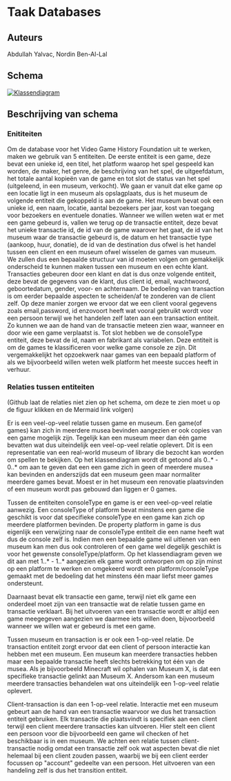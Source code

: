 # Taak Databases
## Auteurs
Abdullah Yalvac,
Nordin Ben-Al-Lal

## Schema  

[![Klassendiagram](https://mermaid.ink/img/pako:eNqFVE2PmzAQ_SuWj1U2SsjHBlT10Ox2L92qUnLZCqlyYZJaNTayh23TKP-9Y0MCTiotHMBvhpn33hgfeWFK4BkvlHDuQYq9FVWuS2mhQGk0-7jNdYixJ1EBO-aa0fXZ6D1je0K-y7KFNmglgShRQYTUSuDO2CoCS3gFBbWxLfqom4rtQVu4ynKFlbUncu5bCPUgEJilz4UD_z4osUGBjWMtIjUyNCjU2tQSXK5PZynPjQPKjsRUAbuWo0liBHgGPR_f4lU6ica6r2BfQHSCdsoIZKDRCl3AJ4AhXBodaniixOnMaku5TrS2D6lhj1_ohUDkf0CuRPR2DWpcWTaIbA81DIqR-yhbpqHigOpaSdIWG1gE7NpABpWQKoZqKvHb2BuStAN-GGPRT7WJ94vfHCXYGLsZDttJ6_BLgC_DXpPRRoEXFxEuevzNqVdCNzsyqbFgPdyZEX6JnE_G43c5Z-_v7j70q3aP5XrYPufTKLVbPYV2w_FT6Kbgf7PicoO2b-V1E2Rehr_5iFdgaVYlHQbBppzjT6CWPKPXUthfOSfZlCcaNJuDLni2E8rBiDd1SePrDo8LWgv9zRhao23aJc-O_A_P0vl4tVil0-V8lkzvZ7N0xA88m6fjRZKskkWynE2TdDo_jfjf8P1kfJ8s01maLCfpIl1SxohD6f-55-7s8o8zjccQ6Vic_gEDmplZ?type=png)](https://mermaid.live/edit#pako:eNqFVE2PmzAQ_SuWj1U2SsjHBlT10Ox2L92qUnLZCqlyYZJaNTayh23TKP-9Y0MCTiotHMBvhpn33hgfeWFK4BkvlHDuQYq9FVWuS2mhQGk0-7jNdYixJ1EBO-aa0fXZ6D1je0K-y7KFNmglgShRQYTUSuDO2CoCS3gFBbWxLfqom4rtQVu4ynKFlbUncu5bCPUgEJilz4UD_z4osUGBjWMtIjUyNCjU2tQSXK5PZynPjQPKjsRUAbuWo0liBHgGPR_f4lU6ica6r2BfQHSCdsoIZKDRCl3AJ4AhXBodaniixOnMaku5TrS2D6lhj1_ohUDkf0CuRPR2DWpcWTaIbA81DIqR-yhbpqHigOpaSdIWG1gE7NpABpWQKoZqKvHb2BuStAN-GGPRT7WJ94vfHCXYGLsZDttJ6_BLgC_DXpPRRoEXFxEuevzNqVdCNzsyqbFgPdyZEX6JnE_G43c5Z-_v7j70q3aP5XrYPufTKLVbPYV2w_FT6Kbgf7PicoO2b-V1E2Rehr_5iFdgaVYlHQbBppzjT6CWPKPXUthfOSfZlCcaNJuDLni2E8rBiDd1SePrDo8LWgv9zRhao23aJc-O_A_P0vl4tVil0-V8lkzvZ7N0xA88m6fjRZKskkWynE2TdDo_jfjf8P1kfJ8s01maLCfpIl1SxohD6f-55-7s8o8zjccQ6Vic_gEDmplZ)


## Beschrijving van schema
### Enititeiten
Om de database voor het Video Game History Foundation uit te werken, maken we gebruik van 5 entiteiten. De eerste entiteit is een game, deze bevat een unieke id, een titel, het platform waarop het spel gespeeld kan worden, de maker, het genre, de beschrijving van het spel, de uitgeefdatum, het totale aantal kopieën van de game en tot slot de status van het spel (uitgeleend, in een museum, verkocht). We gaan er vanuit dat elke game op een locatie ligt in een museum als opslagplaats, dus is het museum de volgende entiteit die gekoppeld is aan de game. Het museum bevat ook een unieke id, een naam, locatie, aantal bezoekers per jaar, kost van toegang voor bezoekers en eventuele donaties. Wanneer we willen weten wat er met een game gebeurd is, vallen we terug op de transactie entiteit, deze bevat het unieke transactie id, de id van de game waarover het gaat, de id van het museum waar de transactie gebeurd is, de datum en het transactie type (aankoop, huur, donatie), de id van de destination dus ofwel is het handel tussen een client en een museum ofwel wisselen de games van museum. We zullen dus een bepaalde structuur van id moeten volgen om gemakkelijk onderscheid te kunnen maken tussen een museum en een echte klant. Transacties gebeuren door een klant en dat is dus onze volgende entiteit, deze bevat de gegevens van de klant, dus client id, email, wachtwoord, geboortedatum, gender, voor- en achternaam. De bedoeling van transaction is om eerder bepaalde aspecten te scheiden/af te zonderen van de client zelf. Op deze manier zorgen we ervoor dat we een client vooral gegevens zoals email,password, id enzovoort heeft wat vooral gebruikt wordt voor een persoon terwijl we het handelen zelf laten aan een transaction entiteit. Zo kunnen we aan de hand van de transactie meteen zien waar, wanneer en door wie een game verplaatst is. Tot slot hebben we de consoleType entiteit, deze bevat de id, naam en fabrikant als variabelen. Deze entiteit is om de games te klassificeren voor welke game console ze zijn. Dit vergemakkelijkt het opzoekwerk naar games van een bepaald platform of als we bijvoorbeeld willen weten welk platform het meeste succes heeft in verhuur.

### Relaties tussen entiteiten 
(Github laat de relaties niet zien op het schema, om deze te zien moet u op de figuur klikken en de Mermaid link volgen)

Er is een veel-op-veel relatie tussen game en museum. Een game(of games) kan zich in meerdere musea bevinden aangezien er ook copies van een game mogelijk zijn. Tegelijk kan een museum meer dan één game bevatten wat dus uiteindelijk een veel-op-veel relatie oplevert. Dit is een representatie van een real-world museum of library die bezocht kan worden om spellen te bekijken. Op het klassendiagram wordt dit getoond als 0..* - 0..* om aan te geven dat een een game zich in geen of meerdere musea kan bevinden en anderszijds dat een museum geen maar normaliter meerdere games bevat. Moest er in het museum een renovatie plaatsvinden of een museum wordt pas gebouwd dan liggen er 0 games.

Tussen de entiteiten consoleType en game is er een veel-op-veel relatie aanwezig. Een consoleType of platform bevat minstens een game die geschikt is voor dat specifieke consoleType en een game kan zich op meerdere platformen bevinden. De property platform in game is dus eigenlijk een verwijzing naar de consoleType entiteit die een name heeft wat dus de console zelf is. Indien men een bepaalde game wil uitlenen van een museum kan men dus ook controleren of een game wel degelijk geschikt is voor het gewenste consoleType/platform. Op het klassendiagram geven we dit aan met 1..* - 1..* aangezien elk game wordt ontworpen om op zijn minst op een platform te werken en omgekeerd wordt een platform/consoleType gemaakt met de bedoeling dat het minstens één maar liefst meer games ondersteunt.

Daarnaast bevat elk transactie een game, terwijl niet elk game een onderdeel moet zijn van een transactie wat de relatie tussen game en transactie verklaart. Bij het uitvoeren van een transactie wordt er altijd een game meegegeven aangezien we daarmee iets willen doen, bijvoorbeeld wanneer we willen wat er gebeurd is met een game.

Tussen museum en transaction is er ook een 1-op-veel relatie. De transaction entiteit zorgt ervoor dat een client of persoon interactie kan hebben met een museum. Een museum kan meerdere transacties hebben maar een bepaalde transactie heeft slechts betrekking tot één van de musea. Als je bijvoorbeeld Minecraft wil ophalen van Museum X, is dat een specifieke transactie gelinkt aan Museum X. Andersom kan een museum meerdere transacties behandelen wat ons uiteindelijk een 1-op-veel relatie oplevert. 

Client-transaction is dan een 1-op-veel relatie. Interactie met een museum gebeurt aan de hand van een transactie waarvoor we dus het transaction entiteit gebruiken. Elk transactie die plaatsvindt is specifiek aan een client terwijl een client meerdere transacties kan uitvoeren. Hier stelt een client een persoon voor die bijvoorbeeld een game wil checken of het beschikbaar is in een museum. We achten een relatie tussen client-transactie nodig omdat een transactie zelf ook wat aspecten bevat die niet helemaal bij een client zouden passen, waarbij we bij een client eerder focussen op "account" gedeelte van een persoon. Het uitvoeren van een handeling zelf is dus het transition entiteit.
